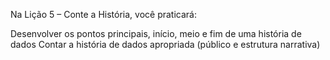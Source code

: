 Na Lição 5 – Conte a História, você praticará:

Desenvolver os pontos principais, início, meio e fim de uma história de dados
Contar a história de dados apropriada (público e estrutura narrativa)